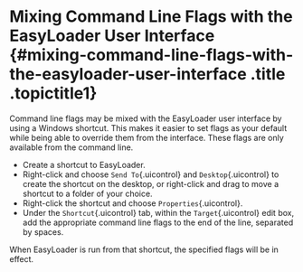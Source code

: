 Mixing Command Line Flags with the EasyLoader User Interface {#mixing-command-line-flags-with-the-easyloader-user-interface .title .topictitle1}
============================================================

Command line flags may be mixed with the EasyLoader user interface by using a Windows shortcut. This makes it easier to set flags as your default while being able to override them from the interface. These flags are only available from the command line.

-   Create a shortcut to EasyLoader.
-   Right-click and choose `Send To`{.uicontrol} and `Desktop`{.uicontrol} to create the shortcut on the desktop, or right-click and drag to move a shortcut to a folder of your choice.
-   Right-click the shortcut and choose `Properties`{.uicontrol}.
-   Under the `Shortcut`{.uicontrol} tab, within the `Target`{.uicontrol} edit box, add the appropriate command line flags to the end of the line, separated by spaces.

When EasyLoader is run from that shortcut, the specified flags will be in effect.

